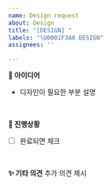 ```yaml
---
name: Design request
about: Design
title: "[DESIGN] "
labels: "\U0001F3A8 DESIGN"
assignees: ''

---
```


**🎨 아이디어**
- 디자인이 필요한 부분 설명
<br>

**📌 진행상황**
- [ ] 완료되면 체크
<br>

**✨ 기타 의견**
추가 의견 제시
<br>
